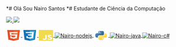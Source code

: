 *# Olá Sou Nairo Santos
*# Estudante de Ciência da Computação

<div>
  <a href="https://github.com/NairoSAntos">
  <img height="180em" src="https://github-readme-stats.vercel.app/api?username=NairoSantos&show_icons=true&theme=dark&include_all_commits=true&count_private=true"/>
  <img height="180em" src="https://github-readme-stats.vercel.app/api/top-langs/?username=NairoSantos&layout=compact&langs_count=16&theme=dark"/>
  
</div>
<div style="display: inline_block"><br>
<img align="center" alt="Nairo-HTML" height="30" width="40" src="https://raw.githubusercontent.com/devicons/devicon/master/icons/html5/html5-original.svg" style="max-width:100%;">
<img align="center" alt="Nairo-CSS" height="30" width="40" src="https://raw.githubusercontent.com/devicons/devicon/master/icons/css3/css3-original.svg" style="max-width:100%;">
<img align="center" alt="Nairo-Js" height="30" width="40" src="https://raw.githubusercontent.com/devicons/devicon/master/icons/javascript/javascript-plain.svg" style="max-width:100%;">
<img align="center" alt="Nairo-nodejs" height="30" width="40" src=https://icongr.am/devicon/nodejs-original.svg?size=128&color=currentColor style="max-width:100%.">
<img align="center" alt="Nairo-Python" height="30" width="40" src="https://raw.githubusercontent.com/devicons/devicon/master/icons/python/python-original.svg" style="max-width:100%;">
<img align="center" alt="Nairo-java" height="30" width="40" src="https://icongr.am/devicon/java-original-wordmark.svg?size=128&color=currentColor" style="max-width:100%;">
<img align="center" alt="Nairo-c#" height="30" width="40" src="https://img.shields.io/badge/C%23-239120?style=for-the-badge&logo=c-sharp&logoColor" style"max-width:100%;">

<!---
NairoSantos/NairoSantos is a ✨ special ✨ repository because its `README.md` (this file) appears on your GitHub profile.
You can click the Preview link to take a look at your changes.
--->
